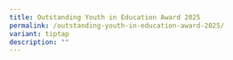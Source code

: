 ```yaml
---
title: Outstanding Youth in Education Award 2025
permalink: /outstanding-youth-in-education-award-2025/
variant: tiptap
description: ""
---
```

